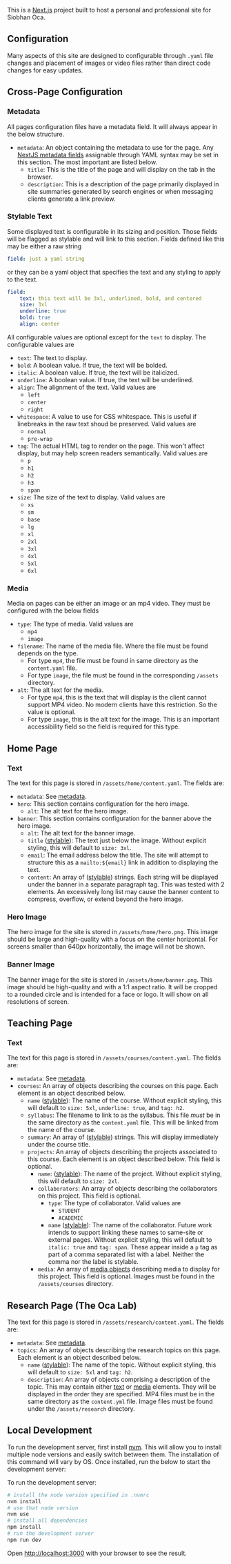 This is a [Next.js](https://nextjs.org) project built to host a personal and professional site for Siobhan Oca.

## Configuration

Many aspects of this site are designed to configurable through `.yaml` file changes and placement of images or video files rather than direct code changes for easy updates.

## Cross-Page Configuration

### Metadata

All pages configuration files have a metadata field. It will always appear in the below structure.

- `metadata`: An object containing the metadata to use for the page. Any [NextJS metadata fields](https://nextjs.org/docs/app/api-reference/functions/generate-metadata#metadata-fields) assignable through YAML syntax may be set in this section. The most important are listed below.
    - `title`: This is the title of the page and will display on the tab in the browser.
    - `description`: This is a description of the page primarily displayed in site summaries generated by search engines or when messaging clients generate a link preview.

### Stylable Text

Some displayed text is configurable in its sizing and position. Those fields will be flagged as stylable and will link to this section. Fields defined like this may be either a raw string
```yaml
field: just a yaml string
```
or they can be a yaml object that specifies the text and any styling to apply to the text.
```yaml
field:
    text: this text will be 3xl, underlined, bold, and centered
    size: 3xl
    underline: true
    bold: true
    align: center
``` 

All configurable values are optional except for the `text` to display. The configurable values are
- `text`: The text to display.
- `bold`: A boolean value. If true, the text will be bolded.
- `italic`: A boolean value. If true, the text will be italicized.
- `underline`: A boolean value. If true, the text will be underlined.
- `align`: The alignment of the text. Valid values are
    - `left`
    - `center`
    - `right`
- `whitespace`: A value to use for CSS whitespace. This is useful if linebreaks in the raw text shoud be preserved. Valid values are
    - `normal`
    - `pre-wrap`
- `tag`: The actual HTML tag to render on the page. This won't affect display, but may help screen readers semantically. Valid values are
    - `p`
    - `h1`
    - `h2`
    - `h3`
    - `span`
- `size`: The size of the text to display. Valid values are
    - `xs`
    - `sm`
    - `base`
    - `lg`
    - `xl`
    - `2xl`
    - `3xl`
    - `4xl`
    - `5xl`
    - `6xl`

### Media

Media on pages can be either an image or an mp4 video. They must be configured with the below fields

- `type`: The type of media. Valid values are
    - `mp4`
    - `image`
- `filename`: The name of the media file. Where the file must be found depends on the type.
    - For type `mp4`, the file must be found in same directory as the `content.yaml` file.
    - For type `image`, the file must be found in the corresponding `/assets` directory.
- `alt`: The alt text for the media.
    - For type `mp4`, this is the text that will display is the client cannot support MP4 video. No modern clients have this restriction. So the value is optional.
    - For type `image`, this is the alt text for the image. This is an important accessibility field so the field is required for this type.

## Home Page

### Text

The text for this page is stored in `/assets/home/content.yaml`. The fields are:
- `metadata`: See [metadata](#metadata).
- `hero`: This section contains configuration for the hero image.
    - `alt`: The alt text for the hero image.
- `banner`: This section contains configuration for the banner above the hero image.
    - `alt`: The alt text for the banner image.
    - `title` ([stylable](#stylable-text)): The text just below the image. Without explicit styling, this will default to `size: 3xl`.
    - `email`: The email address below the title. The site will attempt to structure this as a `mailto:${email}` link in addition to displaying the text.
    - `content`: An array of ([stylable](#stylable-text)) strings. Each string will be displayed under the banner in a separate paragraph tag. This was tested with 2 elements. An excessively long list may cause the banner content to compress, overflow, or extend beyond the hero image.

### Hero Image

The hero image for the site is stored in `/assets/home/hero.png`. This image should be large and high-quality with a focus on the center horizontal.
For screens smaller than 640px horizontally, the image will not be shown.

### Banner Image

The banner image for the site is stored in `/assets/home/banner.png`. This image should be high-quality and with a 1:1 aspect ratio. It will be cropped to a rounded circle and is intended for a face or logo. It will show on all resolutions of screen.

## Teaching Page

### Text

The text for this page is stored in `/assets/courses/content.yaml`. The fields are:
- `metadata`: See [metadata](#metadata).
- `courses`: An array of objects describing the courses on this page. Each element is an object described below.
    - `name` ([stylable](#stylable-text)): The name of the course. Without explicit styling, this will default to `size: 5xl`, `underline: true`, and `tag: h2`.
    - `syllabus`: The filename to link to as the syllabus. This file _must_ be in the same directory as the `content.yaml` file. This will be linked from the name of the course.
    - `summary`: An array of ([stylable](#stylable-text)) strings. This will display immediately under the course title.
    - `projects`: An array of objects describing the projects associated to this course. Each element is an object described below. This field is optional.
        - `name`: ([stylable](#stylable-text)): The name of the project. Without explicit styling, this will default to `size: 2xl`.
        - `collaborators`: An array of objects describing the collaborators on this project. This field is optional.
            - `type`: The type of collaborator. Valid values are
                - `STUDENT`
                - `ACADEMIC`
            - `name` ([stylable](#stylable-text)): The name of the collaborator. Future work intends to support linking these names to same-site or external pages. Without explicit styling, this will default to `italic: true` and `tag: span`. These appear inside a `p` tag as part of a comma separated list with a label. Neither the comma nor the label is stylable.
        - `media`: An array of [media objects](#media) describing media to display for this project. This field is optional. Images must be found in the `/assets/courses` directory.

## Research Page (The Oca Lab)

The text for this page is stored in `/assets/research/content.yaml`. The fields are:
- `metadata`: See [metadata](#metadata).
- `topics`: An array of objects describing the research topics on this page. Each element is an object described below.
    - `name` ([stylable](#stylable-text)): The name of the topic. Without explicit styling, this will default to `size: 5xl` and `tag: h2`.
    - `description`: An array of objects comprising a description of the topic. This may contain either [text](#stylable-text) or [media](#media) elements. They will be displayed in the order they are specified. MP4 files must be in the same directory as the `content.yml` file. Image files must be found under the `/assets/research` directory.


## Local Development

To run the development server, first install [nvm](https://github.com/nvm-sh/nvm). This will allow you to install multiple node versions and easily switch between them. The installation of this command will vary by OS. Once installed, run the below to start the development server:

To run the development server:

```bash
# install the node version specified in .nvmrc
nvm install
# use that node version
nvm use
# install all dependencies
npm install
# run the development server
npm run dev
```

Open [http://localhost:3000](http://localhost:3000) with your browser to see the result.